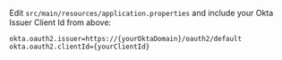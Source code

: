 Edit `src/main/resources/application.properties` and include your Okta Issuer Client Id from above:

```properties
okta.oauth2.issuer=https://{yourOktaDomain}/oauth2/default
okta.oauth2.clientId={yourClientId}
```
